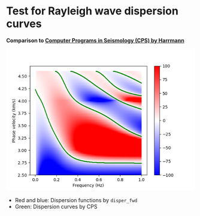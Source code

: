# Test for Rayleigh wave dispersion curves
__Comparison to [Computer Programs in Seismology (CPS) by Harrmann](http://www.eas.slu.edu/eqc/eqccps.html)__




![Compalison](./rayleigh_test.png)
* Red and blue: Dispersion functions by `disper_fwd`
* Green: Dispersion curves by CPS
